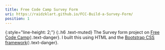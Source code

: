```yaml
---
title: Free Code Camp Survey Form
uri: https://raidzklart.github.io/FCC-Build-a-Survey-Form/
position: 1
---
```


{:style="line-height: 2;"}
{:.h6 .text-muted}
The Survey form project on [Free Code Camp](https://www.freecodecamp.org/learn/responsive-web-design/responsive-web-design-projects/build-a-survey-form){:.text-danger}. 
I built this using HTML and the [Bootstrap CSS framework](https://getbootstrap.com/){:.text-danger}.
